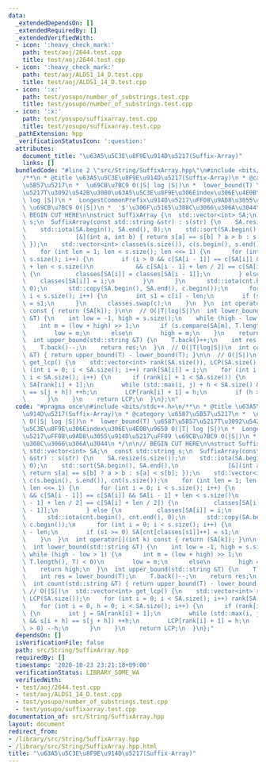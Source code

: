 ```yaml
---
data:
  _extendedDependsOn: []
  _extendedRequiredBy: []
  _extendedVerifiedWith:
  - icon: ':heavy_check_mark:'
    path: test/aoj/2644.test.cpp
    title: test/aoj/2644.test.cpp
  - icon: ':heavy_check_mark:'
    path: test/aoj/ALDS1_14_D.test.cpp
    title: test/aoj/ALDS1_14_D.test.cpp
  - icon: ':x:'
    path: test/yosupo/number_of_substrings.test.cpp
    title: test/yosupo/number_of_substrings.test.cpp
  - icon: ':x:'
    path: test/yosupo/suffixarray.test.cpp
    title: test/yosupo/suffixarray.test.cpp
  _pathExtension: hpp
  _verificationStatusIcon: ':question:'
  attributes:
    document_title: "\u63A5\u5C3E\u8F9E\u914D\u5217(Suffix-Array)"
    links: []
  bundledCode: "#line 2 \"src/String/SuffixArray.hpp\"\n#include <bits/stdc++.h>\n\
    /**\n * @title \u63A5\u5C3E\u8F9E\u914D\u5217(Suffix-Array)\n * @category \u6587\
    \u5B57\u5217\n *  \u69CB\u7BC9 O(|S| log |S|)\n *  lower_bound(T) \u6587\u5B57\
    \u5217T\u3092\u542B\u3080\u63A5\u5C3E\u8F9E\u306Eindex\u306E\u4E0B\u9650 O(|T|\
    \ log |S|)\n *  LongestCommonPrefix\u914D\u5217\uFF08\u9AD8\u3055\u914D\u5217\uFF09\
    \ \u69CB\u7BC9 O(|S|)\n *  '$'\u306F\u5165\u308C\u3066\u306A\u3044\n */\n\n//\
    \ BEGIN CUT HERE\n\nstruct SuffixArray {\n  std::vector<int> SA;\n  const std::string\
    \ s;\n  SuffixArray(const std::string &str) : s(str) {\n    SA.resize(s.size());\n\
    \    std::iota(SA.begin(), SA.end(), 0);\n    std::sort(SA.begin(), SA.end(),\n\
    \              [&](int a, int b) { return s[a] == s[b] ? a > b : s[a] < s[b];\
    \ });\n    std::vector<int> classes(s.size()), c(s.begin(), s.end()), cnt(s.size());\n\
    \    for (int len = 1; len < s.size(); len <<= 1) {\n      for (int i = 0; i <\
    \ s.size(); i++) {\n        if (i > 0 && c[SA[i - 1]] == c[SA[i]] && SA[i - 1]\
    \ + len < s.size()\n            && c[SA[i - 1] + len / 2] == c[SA[i] + len / 2])\
    \ {\n          classes[SA[i]] = classes[SA[i - 1]];\n        } else {\n      \
    \    classes[SA[i]] = i;\n        }\n      }\n      std::iota(cnt.begin(), cnt.end(),\
    \ 0);\n      std::copy(SA.begin(), SA.end(), c.begin());\n      for (int i = 0;\
    \ i < s.size(); i++) {\n        int s1 = c[i] - len;\n        if (s1 >= 0) SA[cnt[classes[s1]]++]\
    \ = s1;\n      }\n      classes.swap(c);\n    }\n  }\n  int operator[](int k)\
    \ const { return (SA[k]); }\n\n  // O(|T|log|S|)\n  int lower_bound(std::string\
    \ &T) {\n    int low = -1, high = s.size();\n    while (high - low > 1) {\n  \
    \    int m = (low + high) >> 1;\n      if (s.compare(SA[m], T.length(), T) < 0)\n\
    \        low = m;\n      else\n        high = m;\n    }\n    return high;\n  }\n\
    \  int upper_bound(std::string &T) {\n    T.back()++;\n    int res = lower_bound(T);\n\
    \    T.back()--;\n    return res;\n  }\n  // O(|T|log|S|)\n  int count(std::string\
    \ &T) { return upper_bound(T) - lower_bound(T); }\n\n  // O(|S|)\n  std::vector<int>\
    \ get_lcp() {\n    std::vector<int> rank(SA.size()), LCP(SA.size());\n    for\
    \ (int i = 0; i < SA.size(); i++) rank[SA[i]] = i;\n    for (int i = 0, h = 0;\
    \ i < SA.size(); i++) {\n      if (rank[i] + 1 < SA.size()) {\n        int j =\
    \ SA[rank[i] + 1];\n        while (std::max(i, j) + h < SA.size() && s[i + h]\
    \ == s[j + h]) ++h;\n        LCP[rank[i] + 1] = h;\n        if (h > 0) --h;\n\
    \      }\n    }\n    return LCP;\n  }\n};\n"
  code: "#pragma once\n#include <bits/stdc++.h>\n/**\n * @title \u63A5\u5C3E\u8F9E\
    \u914D\u5217(Suffix-Array)\n * @category \u6587\u5B57\u5217\n *  \u69CB\u7BC9\
    \ O(|S| log |S|)\n *  lower_bound(T) \u6587\u5B57\u5217T\u3092\u542B\u3080\u63A5\
    \u5C3E\u8F9E\u306Eindex\u306E\u4E0B\u9650 O(|T| log |S|)\n *  LongestCommonPrefix\u914D\
    \u5217\uFF08\u9AD8\u3055\u914D\u5217\uFF09 \u69CB\u7BC9 O(|S|)\n *  '$'\u306F\u5165\
    \u308C\u3066\u306A\u3044\n */\n\n// BEGIN CUT HERE\n\nstruct SuffixArray {\n \
    \ std::vector<int> SA;\n  const std::string s;\n  SuffixArray(const std::string\
    \ &str) : s(str) {\n    SA.resize(s.size());\n    std::iota(SA.begin(), SA.end(),\
    \ 0);\n    std::sort(SA.begin(), SA.end(),\n              [&](int a, int b) {\
    \ return s[a] == s[b] ? a > b : s[a] < s[b]; });\n    std::vector<int> classes(s.size()),\
    \ c(s.begin(), s.end()), cnt(s.size());\n    for (int len = 1; len < s.size();\
    \ len <<= 1) {\n      for (int i = 0; i < s.size(); i++) {\n        if (i > 0\
    \ && c[SA[i - 1]] == c[SA[i]] && SA[i - 1] + len < s.size()\n            && c[SA[i\
    \ - 1] + len / 2] == c[SA[i] + len / 2]) {\n          classes[SA[i]] = classes[SA[i\
    \ - 1]];\n        } else {\n          classes[SA[i]] = i;\n        }\n      }\n\
    \      std::iota(cnt.begin(), cnt.end(), 0);\n      std::copy(SA.begin(), SA.end(),\
    \ c.begin());\n      for (int i = 0; i < s.size(); i++) {\n        int s1 = c[i]\
    \ - len;\n        if (s1 >= 0) SA[cnt[classes[s1]]++] = s1;\n      }\n      classes.swap(c);\n\
    \    }\n  }\n  int operator[](int k) const { return (SA[k]); }\n\n  // O(|T|log|S|)\n\
    \  int lower_bound(std::string &T) {\n    int low = -1, high = s.size();\n   \
    \ while (high - low > 1) {\n      int m = (low + high) >> 1;\n      if (s.compare(SA[m],\
    \ T.length(), T) < 0)\n        low = m;\n      else\n        high = m;\n    }\n\
    \    return high;\n  }\n  int upper_bound(std::string &T) {\n    T.back()++;\n\
    \    int res = lower_bound(T);\n    T.back()--;\n    return res;\n  }\n  // O(|T|log|S|)\n\
    \  int count(std::string &T) { return upper_bound(T) - lower_bound(T); }\n\n \
    \ // O(|S|)\n  std::vector<int> get_lcp() {\n    std::vector<int> rank(SA.size()),\
    \ LCP(SA.size());\n    for (int i = 0; i < SA.size(); i++) rank[SA[i]] = i;\n\
    \    for (int i = 0, h = 0; i < SA.size(); i++) {\n      if (rank[i] + 1 < SA.size())\
    \ {\n        int j = SA[rank[i] + 1];\n        while (std::max(i, j) + h < SA.size()\
    \ && s[i + h] == s[j + h]) ++h;\n        LCP[rank[i] + 1] = h;\n        if (h\
    \ > 0) --h;\n      }\n    }\n    return LCP;\n  }\n};"
  dependsOn: []
  isVerificationFile: false
  path: src/String/SuffixArray.hpp
  requiredBy: []
  timestamp: '2020-10-23 23:21:18+09:00'
  verificationStatus: LIBRARY_SOME_WA
  verifiedWith:
  - test/aoj/2644.test.cpp
  - test/aoj/ALDS1_14_D.test.cpp
  - test/yosupo/number_of_substrings.test.cpp
  - test/yosupo/suffixarray.test.cpp
documentation_of: src/String/SuffixArray.hpp
layout: document
redirect_from:
- /library/src/String/SuffixArray.hpp
- /library/src/String/SuffixArray.hpp.html
title: "\u63A5\u5C3E\u8F9E\u914D\u5217(Suffix-Array)"
---
```

